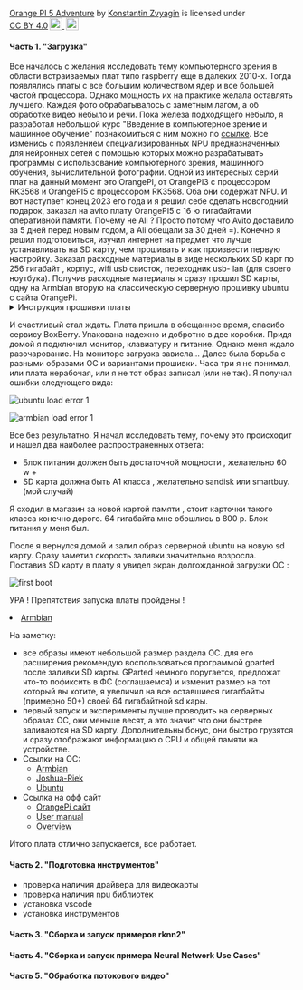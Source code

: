 <p xmlns:cc="http://creativecommons.org/ns#" xmlns:dct="http://purl.org/dc/terms/"><a property="dct:title" rel="cc:attributionURL" href="https://github.com/kzvyagin/orange_pi_5">Orange PI 5 Adventure</a> by <a rel="cc:attributionURL dct:creator" property="cc:attributionName" href="https://github.com/kzvyagin">Konstantin Zvyagin</a> is licensed under <a href="http://creativecommons.org/licenses/by/4.0/?ref=chooser-v1" target="_blank" rel="license noopener noreferrer" style="display:inline-block;">CC BY 4.0<img style="height:22px!important;margin-left:3px;vertical-align:text-bottom;" src="https://mirrors.creativecommons.org/presskit/icons/cc.svg?ref=chooser-v1"> <img style="height:22px!important;margin-left:3px;vertical-align:text-bottom;" src="https://mirrors.creativecommons.org/presskit/icons/by.svg?ref=chooser-v1"></a></p>

<h4>Часть 1. "Загрузка"</h4>
Все началось с желания исследовать тему компьютерного зрения в области встраиваемых плат типо raspberry еще в далеких 2010-х. Тогда появлялись платы с все большим количеством ядер и все большей частой процессора. Однако мощность их на практике желала оставлять лучшего. Каждая фото обрабатывалось с заметным лагом, а об обработке видео небыло и речи. Пока железа подходящего небыло, я разработал небольшой курс "Введение в  компьютерное зрение и машинное обучение" познакомиться с ним можно по <a href="https://github.com/kzvyagin/introduction_to_cv_and_ml">ссылке</a>.  
Все изменись с появлением специализированных NPU предназначенных для нейронных сетей с помощью которых можно разрабатывать программы с использование компьютерного зрения, машинного обучения, вычислительной фотографии. Одной из интересных серий плат на данный момент это OrangePI, от OrangePI3 с процессором RK3568 и OrangePI5 с процессором RK3568. Оба они содержат NPU.
И вот наступает конец 2023 его года и я решил себе сделать новогодний подарок, заказал на avito плату OrangePI5 с 16 ю гигабайтами оперативной памяти. Почему не Ali ? Просто потому что Avito доставило за 5 дней перед новым годом, а Ali обещали за 30 дней =).
Конечно я решил подготовиться, изучил интернет на предмет что лучше устанавливать на SD карту, чем прошивать и как произвести первую настройку. Заказал расходные материалы в виде нескольких SD карт по 256 гигабайт , корпус, wifi usb свисток, переходник usb- lan (для своего ноутбука). 
Получив расходные материалы я сразу прошил SD карты, одну на Armbian вторую на классическую серверную прошивку ubuntu с сайта OrangePi.

 
<details close>
  <summary>Инструкция прошивки платы</summary>

Команды для распаковки образов:

```
7z x mysuper.iso.zx
zx --decompress mysuper.iso.zx
```
Команды для прошивки:
узнать куда примонтировалась sd карта 
```
dmesg
```
посмотреть разделы sd:
```
ls -l /dev/sd* или ls -l /dev/mmcblk*
```
вывод будет примерно следующим :
```
    /dev/mmcblk0
    /dev/mmcblk0p2
    /dev/mmcblk0p1
```
выбираем из указнных устройств корневой раздел:
```
/dev/mmcblk0 или /dev/sda 
```
далее переходим к прошивки
```
dd if=my_super_image.img of=/dev/sda bs=4M conv=fsync status=progress
```
ждем, и после завершения обязательно запускаем команду sync перед извлечением карты
```
sync 
```
</details>


И счастливый стал ждать.
Плата пришла в обещанное время, спасибо сервису BoxBerry. Упакована надежно и добротно в две коробки. 
Придя домой я подключил монитор, клавиатуру и питание.  Однако меня ждало разочарование. На мониторе загрузка зависла... Далее была борьба с разными образами ОС и вариантами прошивки. Часа три я не понимал, или плата нерабочая, или я не тот образ записал (или не так). 
Я получал ошибки следующего вида:
 
![ubuntu load error 1](https://raw.githubusercontent.com/kzvyagin/orange_pi_5/main/images/ubuntu_error.png)  

 ![armbian load error 1](https://raw.githubusercontent.com/kzvyagin/orange_pi_5/main/images/armbian_error.png)  


Все без результатно. 
Я начал исследовать тему, почему это происходит и нашел два наиболее распространенных ответа:
* Блок питания должен быть достаточной мощности , желательно 60 w + 
* SD карта должна быть A1 класса , желательно sandisk или smartbuy. (мой случай)
  
Я сходил в магазин за новой картой памяти , стоит карточки такого класса конечно дорого. 64 гигабайта мне обошлись в 800 р. Блок питания у меня был.

После я вернулся домой и залил образ серверной ubuntu на новую sd карту. Сразу заметил скорость заливки значительно возросла. Поставив SD карту в плату я увидел экран долгожданной загрузки ОС :

 ![first boot](https://raw.githubusercontent.com/kzvyagin/orange_pi_5/main/images/first_orange_pi5_boot.png)  

  
УРА ! Препятствия запуска платы пройдены !

<li> <a href="">Armbian</a></li>

На заметку:
<ul>
  <li>все образы имеют небольшой размер раздела ОС. для его расширения рекомендую воспользоваться программой gparted после заливки SD карты. GParted немного поругается, предложат что-то пофиксить в ФС (соглашаемся) и изменит размер на тот который вы хотите, я увеличил на все оставшиеся гигагбайты (примерно 50+) своей 64 гигабайтной sd кары. </li>
  <li>первый запуск и эксперименты лучше проводить на серверных образах  ОС, они меньше весят, а это значит что они быстрее заливаются на SD карту. Дополнительны бонус, они быстро грузятся и сразу отображают информацию о CPU и общей памяти на устройстве. </li>
  <li> Ссылки на ОС:
    <ul>
      <li> <a href="https://www.armbian.com/orangepi-5/">Armbian</a></li>
      <li> <a href="https://github.com/Joshua-Riek/ubuntu-rockchip/releases">Joshua-Riek</a></li>
      <li><a href="https://drive.google.com/drive/folders/1i5zQOg1GIA4_VNGikFl2nPM0Y2MBw2M0">Ubuntu</a> </li>
    </ul>
  </li>
   <li>Ссылка на офф сайт 
    <ul>
      <li><a href="http://www.orangepi.org/html/hardWare/computerAndMicrocontrollers/service-and-support/Orange-pi-5.html">OrangePi сайт</a></li>
      <li><a href="https://drive.google.com/file/d/13LJk85ueOup2HqbEhcY2UhUw5lwESth_/view">User manual</a></li>
      <li><a href="http://www.orangepi.org/html/hardWare/computerAndMicrocontrollers/details/Orange-Pi-5.html">Overview</a> </li>
    </ul>
  </li>
</ul>

Итого плата отлично запускается, все работает. 

<h4>Часть 2. "Подготовка инструментов"</h4>

- проверка наличия драйвера для видеокарты 
- проверка наличия npu библиотек
- установка vscode 
- установка инструментов 

<h4>Часть 3. "Сборка и запуск примеров rknn2"</h4>

<h4>Часть 4. "Сборка и запуск примера Neural Network Use Cases"</h4>

<h4>Часть 5. "Обработка потокового видео"</h4>